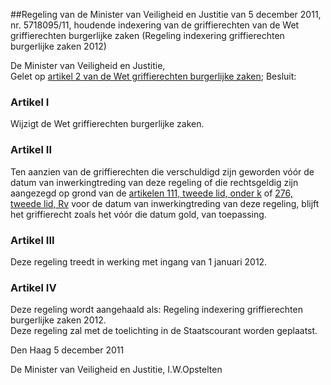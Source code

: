 <meta http-equiv='Content-Type' content='text/html; charset=utf-8' />

##Regeling van de Minister van Veiligheid en Justitie van 5 december 2011, nr. 5718095/11, houdende indexering van de griffierechten van de Wet griffierechten burgerlijke zaken (Regeling indexering griffierechten burgerlijke zaken 2012)

De Minister van Veiligheid en Justitie,  
Gelet op [artikel 2 van de Wet griffierechten burgerlijke zaken](../../../../../../../../wet/wet/griffierechten/burgerlijke/zaken/BWBR0028899/README.md);
Besluit:    

### Artikel  I  

Wijzigt de Wet griffierechten burgerlijke zaken.   

### Artikel  II  

Ten aanzien van de griffierechten die verschuldigd zijn geworden vóór de datum van inwerkingtreding van deze regeling of die rechtsgeldig zijn aangezegd op grond van de [artikelen 111, tweede lid, onder k](../../../../../../../../wet/wetboek/van/burgerlijke/rechtsvordering/BWBR0001827/README.md) of [276, tweede lid, Rv](../../../../../../../../wet/wetboek/van/burgerlijke/rechtsvordering/BWBR0001827/README.md) voor de datum van inwerkingtreding van deze regeling, blijft het griffierecht zoals het vóór die datum gold, van toepassing.  

### Artikel  III  

Deze regeling treedt in werking met ingang van 1 januari 2012.  

### Artikel  IV  

Deze regeling wordt aangehaald als: Regeling indexering griffierechten burgerlijke zaken 2012.  
Deze regeling zal met de toelichting in de Staatscourant worden geplaatst.   

Den Haag 
5 december 2011   

De 
Minister van Veiligheid en Justitie, 
I.W.Opstelten   
